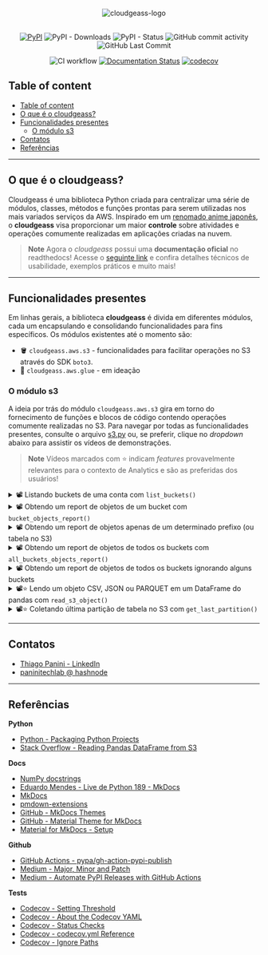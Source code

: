 <div align="center">
    <br><img src="https://github.com/ThiagoPanini/cloudgeass/blob/main/docs/assets/imgs/01-header-readme.png?raw=true" alt="cloudgeass-logo">
</div>

<div align="center">  
  <br>
  
  [![PyPI](https://img.shields.io/pypi/v/cloudgeass?color=purple)](https://pypi.org/project/cloudgeass/)
  ![PyPI - Downloads](https://img.shields.io/pypi/dm/cloudgeass?color=purple)
  ![PyPI - Status](https://img.shields.io/pypi/status/cloudgeass?color=purple)
  ![GitHub commit activity](https://img.shields.io/github/commit-activity/m/ThiagoPanini/cloudgeass?color=purple)
  ![GitHub Last Commit](https://img.shields.io/github/last-commit/ThiagoPanini/cloudgeass?color=purple)
  <br>

  ![CI workflow](https://img.shields.io/github/actions/workflow/status/ThiagoPanini/cloudgeass/ci-cloudgeass-main.yml?label=ci)
  [![Documentation Status](https://readthedocs.org/projects/cloudgeass/badge/?version=latest)](https://cloudgeass.readthedocs.io/pt/latest/?badge=latest)
  [![codecov](https://codecov.io/github/ThiagoPanini/cloudgeass/branch/main/graph/badge.svg?token=7HI1YGS4AA)](https://codecov.io/github/ThiagoPanini/cloudgeass)

</div>

## Table of content

- [Table of content](#table-of-content)
- [O que é o cloudgeass?](#o-que-é-o-cloudgeass)
- [Funcionalidades presentes](#funcionalidades-presentes)
  - [O módulo s3](#o-módulo-s3)
- [Contatos](#contatos)
- [Referências](#referências)

___

## O que é o cloudgeass?

Cloudgeass é uma biblioteca Python criada para centralizar uma série de módulos, classes, métodos e funções prontas para serem utilizadas nos mais variados serviços da AWS. Inspirado em um [renomado anime japonês](https://en.wikipedia.org/wiki/Code_Geass), o **cloudgeass** visa proporcionar um maior **controle** sobre atividades e operações comumente realizadas em aplicações criadas na nuvem.

> **Note**
> Agora o *cloudgeass* possui uma **documentação oficial** no readthedocs! Acesse o [seguinte link](https://cloudgeass.readthedocs.io/pt/latest/) e confira detalhes técnicos de usabilidade, exemplos práticos e muito mais!

___

## Funcionalidades presentes

Em linhas gerais, a biblioteca **cloudgeass** é divida em diferentes módulos, cada um encapsulando e consolidando funcionalidades para fins específicos. Os módulos existentes até o momento são:

- 🪣 `cloudgeass.aws.s3` - funcionalidades para facilitar operações no S3 através do SDK `boto3`.
- 🧼 `cloudgeass.aws.glue` - em ideação


### O módulo s3

A ideia por trás do módulo `cloudgeass.aws.s3` gira em torno do fornecimento de funções e blocos de código contendo operações comumente realizadas no S3. Para navegar por todas as funcionalidades presentes, consulte o arquivo [s3.py](https://github.com/ThiagoPanini/cloudgeass/blob/main/cloudgeass/aws/s3.py) ou, se preferir, clique no _dropdown_ abaixo para assistir os vídeos de demonstrações.

> **Note**
> Vídeos marcados com ⭐ indicam _features_ provavelmente relevantes para o contexto de Analytics e são as preferidas dos usuários!

<details>
    <summary>📽️ Listando buckets de uma conta com <code>list_buckets()</code></summary>
    <br>
  
https://user-images.githubusercontent.com/38161178/218567983-cc852ca5-f5df-4cf7-9b59-7408e0f309fa.mp4

**Código utilizado:**

```python
from cloudgeass.aws.s3 import list_buckets

buckets = list_buckets()
buckets
```
</details>

<details>
    <summary>📽️ Obtendo um report de objetos de um bucket com <code>bucket_objects_report()</code></summary>
    <br>

https://user-images.githubusercontent.com/38161178/218573417-2d705b06-2ab0-4441-b845-f6afe43b8f17.mp4  
        
**Código utilizado:**

```python
from cloudgeass.aws.s3 import bucket_objects_report

bucket_name = "nome-de-bucket-aws"
df_objs_report = bucket_objects_report(bucket_name=bucket_name)

df_objs_report.head(3)
```
</details>


<details>
    <summary>📽️ Obtendo um report de objetos apenas de um determinado prefixo (ou tabela no S3)</code></summary>
    <br>

https://user-images.githubusercontent.com/38161178/218575065-ef22a25a-4ead-4983-bf5f-fe2a5502608c.mp4
        
**Código utilizado:**

```python
from cloudgeass.aws.s3 import bucket_objects_report

# Definindo nome de bucket e prefixo alvo da extração
bucket_name = "nome-de-bucket-aws"
prefix = "a-sample-prefix"

df_objs_report = bucket_objects_report(bucket_name=bucket_name, prefix=prefix)

df_objs_report.head(3)
```
</details>

<details>
    <summary>📽️ Obtendo um report de objetos de todos os buckets com <code>all_buckets_objects_report()</code></summary>
    <br>

https://user-images.githubusercontent.com/38161178/218576685-2215a62e-8b1f-4fb6-85b4-edf02d6706be.mp4
        
**Código utilizado:**

```python
from cloudgeass.aws.s3 import all_buckets_objects_report

df_report = all_buckets_objects_report()
df_report.head()
```
</details>

<details>
    <summary>📽️ Obtendo um report de objetos de todos os buckets ignorando alguns buckets</code></summary>
    <br>

https://user-images.githubusercontent.com/38161178/218577709-006b5d1c-51dc-4735-9230-cfb694126e4d.mp4
        
**Código utilizado:**

```python
from cloudgeass.aws.s3 import all_buckets_objects_report

# Definindo lista de buckets a serem ignorados no report de objetos
ignore_buckets = [
    "terraglue-athena-query-results-569781470788-us-east-1",
    "terraglue-glue-assets-569781470788-us-east-1",
    "terraglue-sor-data-569781470788-us-east-1",
    "terraglue-spec-data-569781470788-us-east-1"
]

# Obtendo report
df_report = all_buckets_objects_report(exclude_buckets=ignore_buckets)
df_report.head()
```
</details>

<details>
    <summary>📽️⭐ Lendo um objeto CSV, JSON ou PARQUET em um DataFrame do pandas com <code>read_s3_object()</code></summary>
    <br>

https://user-images.githubusercontent.com/38161178/218580090-385e4170-a76c-4b03-b00e-865b9e4ec05e.mp4
        
**Código utilizado:**

```python
from cloudgeass.aws.s3 import read_s3_object

# Definindo variáveis para leitura de objeto no S3
bucket_name = "nome-de-bucket"
obj_prefix = "tbsot_ecommerce_br/anomesdia=20230213/run-1676319522273-part-block-0-0-r-00004-snappy.parquet"

# Criando URI
s3_uri_parquet = f"s3://{bucket_name}/{obj_prefix}"

# Lendo objeto parquet
df_parquet = read_s3_object(s3_uri_parquet)
df_parquet.head()
```
</details>

<details>
    <summary>📽️⭐ Coletando última partição de tabela no S3 com <code>get_last_partition()</code></summary>
    <br>
         

https://user-images.githubusercontent.com/38161178/218581540-82a4836b-9224-4646-a9ff-6dc6966b0132.mp4


**Código utilizado:**

```python
from cloudgeass.aws.s3 import get_last_partition

# Definindo variáveis para leitura de objeto no S3
bucket_name = "terraglue-sot-data-569781470788-us-east-1"
table_prefix = "tbsot_ecommerce_br"

last_partition = get_last_partition(bucket_name, table_prefix)
```
</details>

___

## Contatos

- [Thiago Panini - LinkedIn](https://www.linkedin.com/in/thiago-panini/)
- [paninitechlab @ hashnode](https://panini.hashnode.dev/)

___

## Referências

**Python**

- [Python - Packaging Python Projects](https://packaging.python.org/en/latest/tutorials/packaging-projects/)
- [Stack Overflow - Reading Pandas DataFrame from S3](https://stackoverflow.com/questions/37703634/how-to-import-a-text-file-on-aws-s3-into-pandas-without-writing-to-disk)

**Docs**

- [NumPy docstrings](https://numpydoc.readthedocs.io/en/latest/format.html)
- [Eduardo Mendes - Live de Python 189 - MkDocs](https://www.youtube.com/watch?v=GW6nAJ1NHUQ&t=2s&ab_channel=EduardoMendes)
- [MkDocs](https://www.mkdocs.org/)
- [pmdown-extensions](https://facelessuser.github.io/pymdown-extensions/)
- [GitHub - MkDocs Themes](https://github.com/mkdocs/mkdocs/wiki/MkDocs-Themes)
- [GitHub - Material Theme for MkDocs](https://github.com/squidfunk/mkdocs-material)
- [Material for MkDocs - Setup](https://squidfunk.github.io/mkdocs-material/setup/changing-the-colors/)

**Github**

- [GitHub Actions - pypa/gh-action-pypi-publish](https://github.com/marketplace/actions/pypi-publish)
- [Medium - Major, Minor and Patch](https://medium.com/fiverr-engineering/major-minor-patch-a5298e2e1798)
- [Medium - Automate PyPI Releases with GitHub Actions](https://medium.com/@VersuS_/automate-pypi-releases-with-github-actions-4c5a9cfe947d)

**Tests**

- [Codecov - Setting Threshold](https://github.com/codecov/codecov-action/issues/554#issuecomment-1261250304)
- [Codecov - About the Codecov YAML](https://docs.codecov.com/docs/codecov-yaml)
- [Codecov - Status Checks](https://docs.codecov.com/docs/commit-status)
- [Codecov - codecov.yml Reference](https://docs.codecov.com/docs/codecovyml-reference)
- [Codecov - Ignore Paths](https://docs.codecov.com/docs/ignoring-paths)
